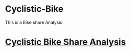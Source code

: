 # Cyclistic-Bike
This is a Bike share Analysis

# [Cyclistic Bike Share Analysis](cyclistic-bike-share-analyis-google-data-analyti.ipynb)


